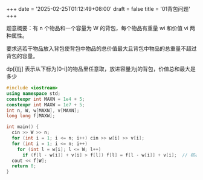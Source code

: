 +++
date = '2025-02-25T01:12:49+08:00'
draft = false
title = '01背包问题'
+++

题意概要：有 n 个物品和一个容量为 W 的背包，每个物品有重量 wi 和价值 vi 两种属性。

要求选若干物品放入背包使背包中物品的总价值最大且背包中物品的总重量不超过背包的容量。

dp[i][j] 表示从下标为[0-i]的物品里任意取，放进容量为j的背包，价值总和最大是多少

```cpp
#include <iostream>
using namespace std;
constexpr int MAXN = 1e4 + 5;
constexpr int MAXW = 1e7 + 5;
int n, W, w[MAXN], v[MAXN];
long long f[MAXW];

int main() {
  cin >> W >> n;
  for (int i = 1; i <= n; i++) cin >> w[i] >> v[i];
  for (int i = 1; i <= n; i++)
    for (int l = w[i]; l <= W; l++)
      if (f[l - w[i]] + v[i] > f[l]) f[l] = f[l - w[i]] + v[i];  // 核心状态方程
  cout << f[W];
  return 0;
}
```


